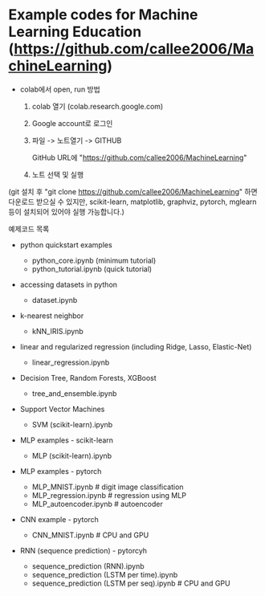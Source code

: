 # Example codes for Machine Learning Education  (https://github.com/callee2006/MachineLearning)

* colab에서 open, run 방법

  1. colab 열기 (colab.research.google.com)
  1. Google account로 로그인
  1. 파일 -> 노트열기 -> GITHUB
  
     GitHub URL에 "https://github.com/callee2006/MachineLearning"
  
  1. 노트 선택 및 실행

(git 설치 후 "git clone https://github.com/callee2006/MachineLearning" 하면 다운로드 받으실 수 있지만, scikit-learn, matplotlib, graphviz, pytorch, mglearn 등이 설치되어 있어야 실행 가능합니다.)


예제코드 목록

  * python quickstart examples
    - python_core.ipynb (minimum tutorial)
    - python_tutorial.ipynb (quick tutorial)

  * accessing datasets in python
    - dataset.ipynb

  * k-nearest neighbor
    - kNN_IRIS.ipynb
 
  * linear and regularized regression (including Ridge, Lasso, Elastic-Net)
    - linear_regression.ipynb

  * Decision Tree, Random Forests, XGBoost
    - tree_and_ensemble.ipynb

  * Support Vector Machines
    - SVM (scikit-learn).ipynb

  * MLP examples - scikit-learn
    - MLP (scikit-learn).ipynb

  * MLP examples - pytorch
    - MLP_MNIST.ipynb         # digit image classification
    - MLP_regression.ipynb    # regression using MLP
    - MLP_autoencoder.ipynb   # autoencoder

  * CNN example - pytorch
    - CNN_MNIST.ipynb         # CPU and GPU
  
  * RNN (sequence prediction) - pytorcyh
    - sequence_prediction (RNN).ipynb
    - sequence_prediction (LSTM per time).ipynb
    - sequence_prediction (LSTM per seq).ipynb     # CPU and GPU

